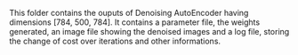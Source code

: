 This folder contains the ouputs of Denoising AutoEncoder having dimensions [784, 500, 784]. It contains a parameter file, the weights generated, an image file showing the denoised images and a log file, storing the change of cost over iterations and other informations.
